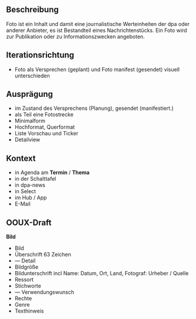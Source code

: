 ## Beschreibung
Foto ist ein Inhalt und damit eine journalistische Werteinheiten der dpa oder anderer Anbieter, es ist Bestandteil eines Nachrichtenstücks. Ein Foto wird zur Publikation oder zu Informationszwecken angeboten. 


## Iterationsrichtung
* Foto als Versprechen (geplant) und Foto manifest (gesendet) visuell unterschieden


## Ausprägung
* im Zustand des Versprechens (Planung), gesendet (manifestiert.)
* als Teil eine Fotostrecke
* Minimalform
* Hochformat, Querformat
* Liste Vorschau und Ticker
* Detailview


## Kontext
* in Agenda am **Termin** / **Thema**
* in der Schalttafel
* in dpa-news
* in Select
* im Hub / App
* E-Mail

## OOUX-Draft
**Bild**
* Bild
* Überschrift 63 Zeichen
* — Detail
* Bildgröße
* Bildunterschrift incl Name: Datum, Ort, Land, Fotograf: Urheber / Quelle
* Ressort
* Stichworte
* — Verwendungswunsch
* Rechte
* Genre
* Texthinweis

